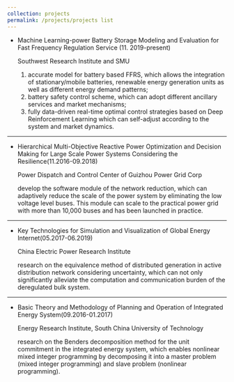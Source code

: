 ```yaml
---
collection: projects
permalink: /projects/projects list
---
```


- Machine Learning-power Battery Storage Modeling and Evaluation for Fast Frequency Regulation Service (11. 2019-present)

    Southwest Research Institute and SMU
    1. accurate model for battery based FFRS, which allows the integration of stationary/mobile batteries, renewable energy generation units as well as different energy demand patterns;
    2. battery safety control scheme, which can adopt different ancillary services and market mechanisms; 
    3. fully data-driven real-time optimal control strategies based on Deep Reinforcement Learning which can self-adjust according to the system and market dynamics.
---
- Hierarchical Multi-Objective Reactive Power Optimization and Decision Making for Large Scale Power Systems Considering the Resilience(11.2016-09.2018)

    Power Dispatch and Control Center of Guizhou Power Grid Corp 

    develop the software module of the network reduction, which can adaptively reduce the scale of the power system by eliminating the low voltage level buses.
     This module can scale to the practical power grid with more than 10,000 buses and has been launched in practice.

---
- Key Technologies for Simulation and Visualization of Global Energy Internet(05.2017-06.2019)

    China Electric Power Research Institute 
    
    research on the equivalence method of distributed generation in active distribution network considering uncertainty, which can not only significantly alleviate the computation and communication burden of the deregulated bulk system.

---
- Basic Theory and Methodology of  Planning and Operation of Integrated Energy System(09.2016-01.2017)

   Energy Research Institute, South China University of Technology
   
   research on the Benders decomposition method for the unit commitment in the integrated energy system, which enables nonlinear mixed integer programming by decomposing it into a master problem (mixed integer programming) and slave problem (nonlinear programming).
